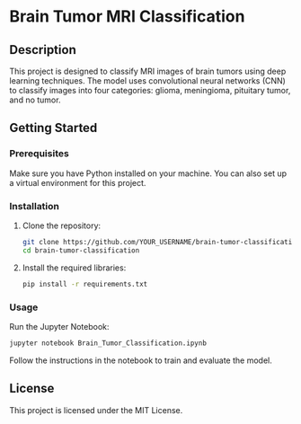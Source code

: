 
# Brain Tumor MRI Classification

## Description

This project is designed to classify MRI images of brain tumors using deep learning techniques. The model uses convolutional neural networks (CNN) to classify images into four categories: glioma, meningioma, pituitary tumor, and no tumor.

## Getting Started

### Prerequisites

Make sure you have Python installed on your machine. You can also set up a virtual environment for this project.

### Installation

1. Clone the repository:

   ```bash
   git clone https://github.com/YOUR_USERNAME/brain-tumor-classification.git
   cd brain-tumor-classification
   ```

2. Install the required libraries:

   ```bash
   pip install -r requirements.txt
   ```

### Usage

Run the Jupyter Notebook:

```bash
jupyter notebook Brain_Tumor_Classification.ipynb
```

Follow the instructions in the notebook to train and evaluate the model.

## License

This project is licensed under the MIT License.
